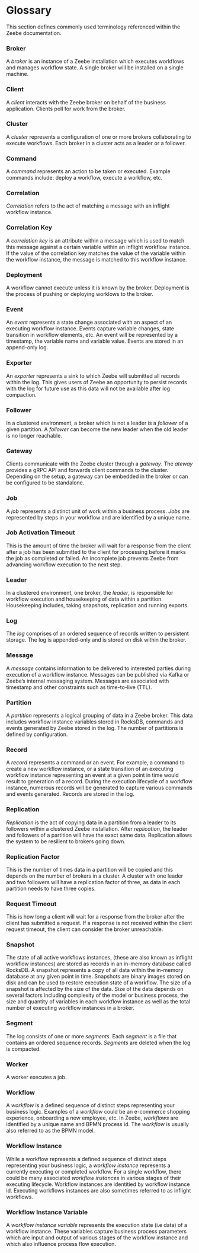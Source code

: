 # Glossary

This section defines commonly used terminology referenced within the Zeebe documentation.

### Broker
A _broker_ is an instance of a Zeebe installation which executes workflows and manages workflow state.  A single broker will be installed on a single machine.

### Client
A _client_ interacts with the Zeebe broker on behalf of the business application. Clients poll for work from the broker.

### Cluster
A _cluster_ represents a configuration of one or more brokers collaborating to execute workflows.  Each broker in a cluster acts as a leader or a follower.

### Command
A _command_ represents an action to be taken or executed.  Example commands include: deploy a workflow, execute a workflow, etc.

### Correlation
_Correlation_ refers to the act of matching a message with an inflight workflow instance. 

### Correlation Key
A _correlation key_ is an attribute within a message which is used to match this message against a certain variable within an inflight workflow instance.  If the value of the correlation key matches the value of the variable within the workflow instance, the message is matched to this workflow instance.

### Deployment
A workflow cannot execute unless it is known by the broker.  Deployment is the process of pushing or deploying worklows to the broker.

### Event
An _event_ represents a state change associated with an aspect of an executing workflow instance.  Events capture variable changes, state transition in workflow elements, etc.   An event will be represented by a timestamp, the variable name and variable value.  Events are stored in an append-only log.

### Exporter
An _exporter_ represents a sink to which Zeebe will submitted all records within the log.  This gives users of Zeebe an opportunity to persist records with the log for future use as this data will not be available after log compaction.

### Follower
In a clustered environment, a broker which is not a leader is a _follower_ of a given partition.  A _follower_ can become the new leader when the old leader is no longer reachable.

### Gateway
Clients communicate with the Zeebe cluster through a _gateway_. The _ateway_ provides a gRPC API and forwards client commands to the cluster. Depending on the setup, a gateway can be embedded in the broker or can be configured to be standalone.

### Job
A _job_ represents a distinct unit of work within a business process.  _Jobs_ are represented by steps in your workflow and are identified by a unique name.  

### Job Activation Timeout
This is the amount of time the broker will wait for a response from the client after a job has been submitted to the client for processing before it marks the job as completed or failed.  An incomplete job prevents Zeebe from advancing workflow execution to the next step.  

### Leader 
In a clustered environment, one broker, the _leader_, is responsible for workflow execution and housekeeping of data within a partition.  Housekeeping includes, taking snapshots, replication and running exports.

### Log
The _log_ comprises of an ordered sequence of records written to persistent storage. The log is appended-only and is stored on disk within the broker.

### Message
A _message_ contains information to be delivered to interested parties during execution of a workflow instance.  Messages can be published via Kafka or Zeebe’s internal messaging system.  Messages are associated with timestamp and other constraints such as time-to-live (TTL).  

### Partition
A _partition_ represents a logical grouping of data in a Zeebe broker.  This data includes workflow instance variables stored in RocksDB, commands and events generated by Zeebe stored in the log. The number of partitions is defined by configuration.

### Record
A _record_ represents a command or an event. For example, a command to create a new workflow instance, or a state transition of an executing workflow instance representing an event at a given point in time would result to generation of a record.  During the execution lifecycle of a workflow instance, numerous records will be generated to capture various commands and events generated. Records are stored in the log.

### Replication
_Replication_ is the act of copying data in a partition from a leader to its followers within a clustered Zeebe installation.  After _replication_, the leader and followers of a partition will have the exact same data.  Replication allows the system to be resilient to brokers going down. 

### Replication Factor
This is the number of times data in a partition will be copied and this depends on the number of brokers in a cluster.  A cluster with one leader and two followers will have a replication factor of three, as data in each partition needs to have three copies.

### Request Timeout
This is how long a client will wait for a response from the broker after the client has submitted a request.  If a response is not received within the client request timeout, the client can consider the broker unreachable.

### Snapshot
The state of all active workflows instances, (these are also known as inflight workflow instances) are stored as records in an in-memory database called  RocksDB.  A snapshot represents a copy of all data within the in-memory database at any given point in time.  Snapshots are binary images stored on disk and can be used to restore execution state of a workflow.   The size of a snapshot is affected by the size of the data.  Size of the data depends on several factors including complexity of the model or business process, the size and quantity of variables in each workflow instance as well as the total number of executing workflow instances in a broker.

### Segment
The log consists of one or more _segments_. Each _segment_ is a file that contains an ordered sequence records. _Segments_ are deleted when the log is compacted.

### Worker
A worker executes a job.  

### Workflow
A _workflow_ is a defined sequence of distinct steps representing your business logic.  Examples of a _workflow_ could be an e-commerce shopping experience, onboarding a new employee, etc.  In Zeebe, _workflows_ are identified by a unique name and BPMN process id.  The _workflow_ is usually also referred to as the BPMN model.

### Workflow Instance
While a workflow represents a defined sequence of distinct steps representing your business logic, a _workflow instance_ represents a currently executing or completed workflow.  For a single workflow, there could be many associated _workflow instances_ in various stages of their executing lifecycle.  Workflow instances are identitied by workflow instance id.  Executing workflows instances are also sometimes referred to as inflight workflows.

### Workflow Instance Variable
A _workflow instance variable_ represents the execution state (i.e data) of a workflow instance.  These variables capture business process parameters which are input and output of various stages of the workflow instance and which also influence process flow execution.

